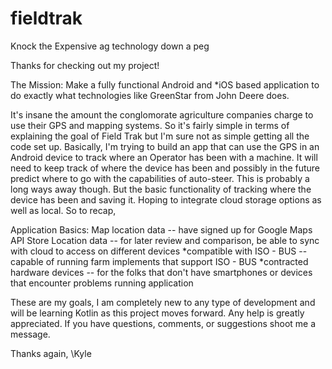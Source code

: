 # fieldtrak
Knock the Expensive ag technology down a peg

Thanks for checking out my project!

The Mission: Make a fully functional Android and *iOS based application to do exactly what technologies like GreenStar from John Deere does. 

It's insane the amount the conglomorate agriculture companies charge to use their GPS and mapping systems. 
So it's fairly simple in terms of explaining the goal of Field Trak but I'm sure not as simple getting all the code set up.
Basically, I'm trying to build an app that can use the GPS in an Android device to track where an Operator has been with a machine. 
It will need to keep track of where the device has been and possibly in the future predict where to go with the capabilities of auto-steer.
This is probably a long ways away though. But the basic functionality of tracking where the device has been and saving it. Hoping to integrate cloud storage options as well as local.
So to recap, 

Application Basics:
  Map location data -- have signed up for Google Maps API
  Store Location data -- for later review and comparison, be able to sync with cloud to access on different devices
  *compatible with ISO - BUS -- capable of running farm implements that support ISO - BUS
  *contracted hardware devices -- for the folks that don't have smartphones or devices that encounter problems running application


These are my goals, I am completely new to any type of development and will be learning Kotlin as this project moves forward.
Any help is greatly appreciated. If you have questions, comments, or suggestions shoot me a message. 

Thanks again,
\\Kyle
